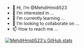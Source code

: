 - 👋 Hi, I’m @MehdiHmidi523
- 👀 I’m interested in ...
- 🌱 I’m currently learning ...
- 💞️ I’m looking to collaborate on ...
- 📫 How to reach me ...

[![MehdiHmidi523's GitHub stats](https://github-readme-stats.vercel.app/api?username=MehdiHmidi523)](https://github.com/anuraghazra/github-readme-stats)

<!---
MehdiHmidi523/MehdiHmidi523 is a ✨ special ✨ repository because its `README.md` (this file) appears on your GitHub profile.
You can click the Preview link to take a look at your changes.
--->
